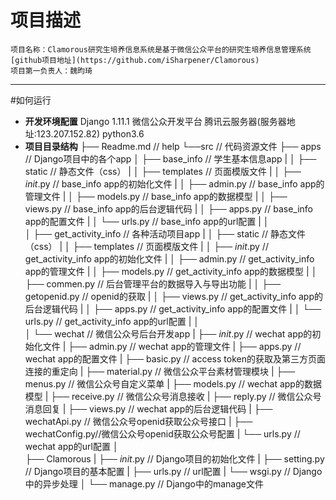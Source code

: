 
# 项目描述
    项目名称：Clamorous研究生培养信息系统是基于微信公众平台的研究生培养信息管理系统
    [github项目地址](https://github.com/iSharpener/Clamorous)
    项目第一负责人：魏昀琦
--------------------------------
#如何运行
+ **开发环境配置**
    Django 1.11.1 微信公众开发平台
    腾讯云服务器(服务器地址:123.207.152.82)
    python3.6
+ **项目目录结构** 
    ├── Readme.md                     // help
    └──src                            // 代码资源文件
        ├── apps                      // Django项目中的各个app
        │    ├── base_info            // 学生基本信息app
        |    │       ├── static       // 静态文件（css）
        |    │       ├── templates    // 页面模版文件
        |    │       ├── _init_.py    // base_info app的初始化文件
        |    │       ├── admin.py     // base_info app的管理文件
        |    │       ├── models.py    // base_info app的数据模型
        |    │       ├── views.py     // base_info app的后台逻辑代码
        |    │       ├── apps.py      // base_info app的配置文件
        |    │       └── urls.py      // base_info app的url配置
        |    │       
        │    ├── get_activity_info    // 各种活动项目app
        |    │       ├── static       // 静态文件（css）
        |    │       ├── templates    // 页面模版文件
        |    │       ├── _init_.py    // get_activity_info app的初始化文件
        |    │       ├── admin.py     // get_activity_info app的管理文件
        |    │       ├── models.py    // get_activity_info app的数据模型
        |    │       ├── commen.py    // 后台管理平台的数据导入与导出功能
        |    │       ├── getopenid.py // openid的获取
        |    │       ├── views.py     // get_activity_info app的后台逻辑代码
        |    │       ├── apps.py      // get_activity_info app的配置文件
        |    │       └── urls.py      // get_activity_info app的url配置
        |    │       
        │    └── wechat               // 微信公众号后台开发app
        |           ├── _init_.py     // wechat app的初始化文件
        |           ├── admin.py      // wechat app的管理文件
        |           ├── apps.py       // wechat app的配置文件
        |           ├── basic.py      // access token的获取及第三方页面连接的重定向
        |           ├── material.py   // 微信公众平台素材管理模块
        |           ├── menus.py      // 微信公众号自定义菜单
        |           ├── models.py     // wechat app的数据模型
        |           ├── receive.py    // 微信公众号消息接收
        |           ├── reply.py      // 微信公众号消息回复
        |           ├── views.py      // wechat app的后台逻辑代码
        |           ├── wechatApi.py  // 微信公众号openid获取公众号接口
        |           ├── wechatConfig.py//微信公众号openid获取公众号配置
        |           └── urls.py       // wechat app的url配置
        │                  
        ├── Clamorous
        |       ├── _init_.py         // Django项目的初始化文件
        |       ├── setting.py        // Django项目的基本配置
        |       ├── urls.py           // url配置
        |       └── wsgi.py           // Django中的异步处理
        │
        └── manage.py                 // Django中的manage文件                
